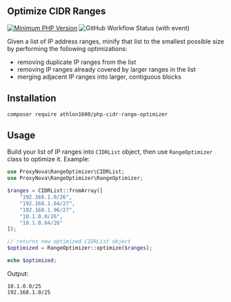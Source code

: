 ## Optimize CIDR Ranges

[![Minimum PHP Version](https://img.shields.io/badge/php-%20%3E%3D7.4-blue.svg)](https://php.net/)
![GitHub Workflow Status (with event)](https://img.shields.io/github/actions/workflow/status/Athlon1600/php-cidr-range-optimizer/ci.yml)

Given a list of IP address ranges, minify that list to the smallest possible size by performing the following
optimizations:

- removing duplicate IP ranges from the list
- removing IP ranges already covered by larger ranges in the list
- merging adjacent IP ranges into larger, contiguous blocks

## Installation

```shell
composer require athlon1600/php-cidr-range-optimizer
```

## Usage

Build your list of IP ranges into `CIDRList` object, then use `RangeOptimizer` class to optimize it. Example:

```php
use ProxyNova\RangeOptimizer\CIDRList;
use ProxyNova\RangeOptimizer\RangeOptimizer;

$ranges = CIDRList::fromArray([
    "192.168.1.0/26",
    "192.168.1.64/27",
    "192.168.1.96/27",
    "10.1.0.0/26",
    "10.1.0.64/26"
]);

// returns new optimized CIDRList object
$optimized = RangeOptimizer::optimize($ranges);

echo $optimized;
```

Output:

```text
10.1.0.0/25
192.168.1.0/25
```
